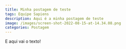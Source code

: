 ```yaml
---
title: Minha postagem de teste
tags: Equipe Sapiens
description: Aqui é a minha postagem de teste
image: /images/screen-shot-2022-08-15-at-14.34.08.png
categories: Postagem
---
```

E aqui vai o texto!